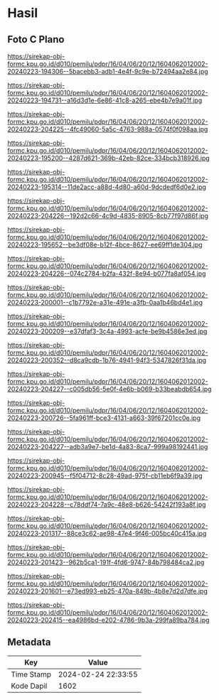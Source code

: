 # Hasil

## Foto C Plano

https://sirekap-obj-formc.kpu.go.id/d010/pemilu/pdpr/16/04/06/20/12/1604062012002-20240223-194306--5bacebb3-adb1-4e4f-9c9e-b72494aa2e84.jpg

https://sirekap-obj-formc.kpu.go.id/d010/pemilu/pdpr/16/04/06/20/12/1604062012002-20240223-194731--a16d3d1e-6e86-41c8-a265-ebe4b7e9a01f.jpg

https://sirekap-obj-formc.kpu.go.id/d010/pemilu/pdpr/16/04/06/20/12/1604062012002-20240223-204225--4fc49060-5a5c-4763-988a-0574f0f098aa.jpg

https://sirekap-obj-formc.kpu.go.id/d010/pemilu/pdpr/16/04/06/20/12/1604062012002-20240223-195200--4287d621-369b-42eb-82ce-334bcb318926.jpg

https://sirekap-obj-formc.kpu.go.id/d010/pemilu/pdpr/16/04/06/20/12/1604062012002-20240223-195314--11de2acc-a88d-4d80-a60d-9dcdedf6d0e2.jpg

https://sirekap-obj-formc.kpu.go.id/d010/pemilu/pdpr/16/04/06/20/12/1604062012002-20240223-204226--192d2c66-4c9d-4835-8905-8cb77f97d86f.jpg

https://sirekap-obj-formc.kpu.go.id/d010/pemilu/pdpr/16/04/06/20/12/1604062012002-20240223-195652--be3df08e-b12f-4bce-8627-ee69ff1de304.jpg

https://sirekap-obj-formc.kpu.go.id/d010/pemilu/pdpr/16/04/06/20/12/1604062012002-20240223-204226--074c2784-b2fa-432f-8e94-b077fa8af054.jpg

https://sirekap-obj-formc.kpu.go.id/d010/pemilu/pdpr/16/04/06/20/12/1604062012002-20240223-200001--c1b7792e-a31e-491e-a3fb-0aa1b46bd4e1.jpg

https://sirekap-obj-formc.kpu.go.id/d010/pemilu/pdpr/16/04/06/20/12/1604062012002-20240223-200209--e37dfaf3-3c4a-4993-acfe-be9b4586e3ed.jpg

https://sirekap-obj-formc.kpu.go.id/d010/pemilu/pdpr/16/04/06/20/12/1604062012002-20240223-200352--d8ca9cdb-1b76-4941-94f3-5347826f31da.jpg

https://sirekap-obj-formc.kpu.go.id/d010/pemilu/pdpr/16/04/06/20/12/1604062012002-20240223-204227--c005db56-5e0f-4e6b-b069-b33beabdb654.jpg

https://sirekap-obj-formc.kpu.go.id/d010/pemilu/pdpr/16/04/06/20/12/1604062012002-20240223-200726--5fa961ff-bce3-4131-a663-39f67201cc0e.jpg

https://sirekap-obj-formc.kpu.go.id/d010/pemilu/pdpr/16/04/06/20/12/1604062012002-20240223-204227--adb3a9e7-be1d-4a83-8ca7-999a98192441.jpg

https://sirekap-obj-formc.kpu.go.id/d010/pemilu/pdpr/16/04/06/20/12/1604062012002-20240223-200945--f5f04712-8c28-49ad-975f-cb11eb6f9a39.jpg

https://sirekap-obj-formc.kpu.go.id/d010/pemilu/pdpr/16/04/06/20/12/1604062012002-20240223-204228--c78ddf74-7a9c-48e8-b626-54242f193a8f.jpg

https://sirekap-obj-formc.kpu.go.id/d010/pemilu/pdpr/16/04/06/20/12/1604062012002-20240223-201317--88ce3c62-ae98-47e4-9f46-005bc40c415a.jpg

https://sirekap-obj-formc.kpu.go.id/d010/pemilu/pdpr/16/04/06/20/12/1604062012002-20240223-201423--962b5ca1-191f-4fd6-9747-84b798484ca2.jpg

https://sirekap-obj-formc.kpu.go.id/d010/pemilu/pdpr/16/04/06/20/12/1604062012002-20240223-201601--e73ed993-eb25-470a-849b-4b8e7d2d7dfe.jpg

https://sirekap-obj-formc.kpu.go.id/d010/pemilu/pdpr/16/04/06/20/12/1604062012002-20240223-202415--ea4986bd-e202-4786-9b3a-299fa89ba784.jpg


## Metadata

| Key        | Value               |
| ---------- | ------------------- |
| Time Stamp | 2024-02-24 22:33:55 |
| Kode Dapil | 1602                |



